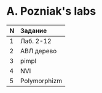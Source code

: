 # A. Pozniak's labs

| N |Задание      |
|:--|:------------|
|1  |Лаб. 2-12    |
|2  |АВЛ дерево   |
|3  |pimpl        |
|4  |NVI          |
|5  |Polymorphizm |
